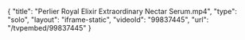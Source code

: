 {
    "title": "Perlier Royal Elixir Extraordinary Nectar Serum.mp4",
    "type": "solo",
    "layout": "iframe-static",
    "videoId": "99837445",
    "url": "\/tvpembed\/99837445"
}
